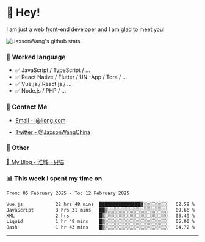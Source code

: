 # 👋 Hey!

I am just a web front-end developer and I am glad to meet you!

![JaxsonWang's github stats](https://github-readme-stats.vercel.app/api?username=JaxsonWang&&show_icons=true&&title_color=1abc9c&&icon_color=1abc9c)


### 📝 Worked language

- ✅ JavaScript / TypeScript / ...
- ✅ React Native / Flutter / UNI-App / Tora / ...
- ✅ Vue.js / React.js / ...
- ✅ Node.js / PHP / ...

### 📮 Contact Me

- [Email - i@iiong.com](mailto:i@iiong.com)

- [Twitter - @JaxsonWangChina](https://twitter.com/JaxsonWangChina)

### 🤪 Other

[📌 My Blog - 淮城一只猫](https://iiong.com)

### 📊 This week I spent my time on

<!--START_SECTION:waka-->

```txt
From: 05 February 2025 - To: 12 February 2025

Vue.js            22 hrs 48 mins  ███████████████▓░░░░░░░░░   62.59 %
JavaScript        3 hrs 31 mins   ██▒░░░░░░░░░░░░░░░░░░░░░░   09.66 %
XML               2 hrs           █▒░░░░░░░░░░░░░░░░░░░░░░░   05.49 %
Liquid            1 hr 49 mins    █▒░░░░░░░░░░░░░░░░░░░░░░░   05.00 %
Bash              1 hr 43 mins    █▒░░░░░░░░░░░░░░░░░░░░░░░   04.72 %
```

<!--END_SECTION:waka-->

---
